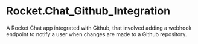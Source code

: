 # Rocket.Chat_Github_Integration

A Rocket Chat app integrated with Github, that involved adding a webhook endpoint to notify a user when changes are  made to a Github repository.
